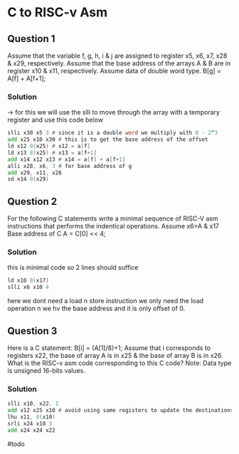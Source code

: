 # C to RISC-v Asm

## Question 1
Assume that the variable f, g, h, i & j are assigned to register x5, x6, x7, x28 & x29, respectively. Assume that the base address of the arrays A & B are in register x10 & x11, respectively. Assume data of double word type.
B[g] = A[f] + A[f+1];

### Solution
-> for this we will use the slli to move through the array with a temporary register and use this code below 
```asm
slli x30 x5 3 # since it is a double word we multiply with 8 - 2^3 
add x25 x10 x30 # this is to get the base address of the offset
ld x12 0(x25) # x12 = a[f]
ld x13 8(x25) # x13 = a[f+1]
add x14 x12 x13 # x14 = a[f] + a[f+1]
alli x28, x6, 3 # for base address of g
add x29, x11, x28
sd x14 0(x29)
```


## Question 2
For the following C statements write a minimal sequence of RISC-V asm instructions that performs the indentical operations. Assume x6=A & x17 Base address of C
A = C[0] << 4;

### Solution
this is minimal code so 2 lines should suffice
```asm
ld x10 0(x17)
slli x6 x10 4
```
here we dont need a load n store instruction 
we only need the load operation n we hv the base address and it is only offset of 0.

## Question 3
Here is a C statement:
B[i] = (A[1]/8)+1;
Assume that i corresponds to registers x22, the base of array A is in x25 & the base of array B is in x26. What is the RISC-v asm code corresponding to this C code?
Note: Data type is unsigned 16-bits values.

### Solution
```asm
slli x10, x22. 1
add x12 x25 x10 # avoid using same registers to update the destinations
lhu x11, 0(x10)
srli x24 x10 3
add x24 x24 x22

```
#todo 

